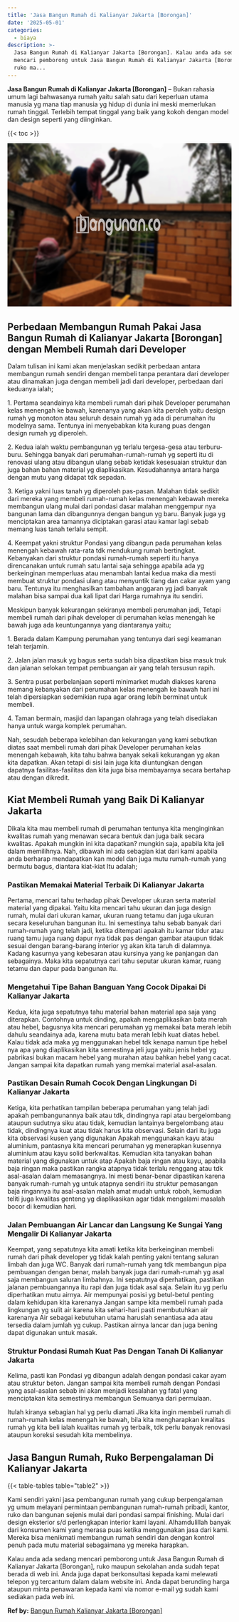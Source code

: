 ```yaml
---
title: 'Jasa Bangun Rumah di Kalianyar Jakarta [Borongan]'
date: '2025-05-01'
categories:
  - biaya
description: >-
  Jasa Bangun Rumah di Kalianyar Jakarta [Borongan]. Kalau anda ada sedang
  mencari pemborong untuk Jasa Bangun Rumah di Kalianyar Jakarta [Borongan],
  ruko ma...
---
```


**Jasa Bangun Rumah di Kalianyar Jakarta \[Borongan\]** – Bukan rahasia umum lagi bahwasanya rumah yaitu salah satu dari keperluan utama manusia yg mana tiap manusia yg hidup di dunia ini meski memerlukan rumah tinggal. Terlebih tempat tinggal yang baik yang kokoh dengan model dan design seperti yang diinginkan.

{{< toc >}}

![Jasa Bangun Rumah di Kalianyar Jakarta [Borongan]](/images/borong-bangunan-19.png)

## Perbedaan Membangun Rumah Pakai Jasa Bangun Rumah di Kalianyar Jakarta \[Borongan\] dengan Membeli Rumah dari Developer

Dalam tulisan ini kami akan menjelaskan sedikit perbedaan antara membangun rumah sendiri dengan membeli tanpa perantara dari developer atau dinamakan juga dengan membeli jadi dari developer, perbedaan dari keduanya ialah;

1\. Pertama seandainya kita membeli rumah dari pihak Developer perumahan kelas menengah ke bawah, karenanya yang akan kita peroleh yaitu design rumah yg monoton atau seluruh desain rumah yg ada di perumahan itu modelnya sama. Tentunya ini menyebabkan kita kurang puas dengan design rumah yg diperoleh.

2\. Kedua ialah waktu pembangunan yg terlalu tergesa-gesa atau terburu-buru. Sehingga banyak dari perumahan-rumah-rumah yg seperti itu di renovasi ulang atau dibangun ulang sebab ketidak kesesuaian struktur dan juga bahan bahan material yg diaplikasikan. Kesudahannya antara harga dengan mutu yang didapat tdk sepadan.

3\. Ketiga yakni luas tanah yg diperoleh pas-pasan. Malahan tidak sedikit dari mereka yang membeli rumah-rumah kelas menengah kebawah mereka membangun ulang mulai dari pondasi dasar malahan menggempur nya bangunan lama dan dibangunnya dengan bangun yg baru. Banyak juga yg menciptakan area tamannya diciptakan garasi atau kamar lagi sebab memang luas tanah terlalu sempit.

4\. Keempat yakni struktur Pondasi yang dibangun pada perumahan kelas menengah kebawah rata-rata tdk mendukung rumah bertingkat. Kebanyakan dari struktur pondasi rumah-rumah seperti itu hanya direncanakan untuk rumah satu lantai saja sehingga apabila ada yg berkeinginan memperluas atau menambah lantai kedua maka dia mesti membuat struktur pondasi ulang atau menyuntik tiang dan cakar ayam yang baru. Tentunya itu menghasilkan tambahan anggaran yg jadi banyak malahan bisa sampai dua kali lipat dari Harga rumahnya itu sendiri.

Meskipun banyak kekurangan sekiranya membeli perumahan jadi, Tetapi membeli rumah dari pihak developer di perumahan kelas menengah ke bawah juga ada keuntungannya yang diantaranya yaitu;

1\. Berada dalam Kampung perumahan yang tentunya dari segi keamanan telah terjamin.

2\. Jalan jalan masuk yg bagus serta sudah bisa dipastikan bisa masuk truk dan jalanan selokan tempat pembuangan air yang telah tersusun rapih.

3\. Sentra pusat perbelanjaan seperti minimarket mudah diakses karena memang kebanyakan dari perumahan kelas menengah ke bawah hari ini telah dipersiapkan sedemikian rupa agar orang lebih berminat untuk membeli.

4\. Taman bermain, masjid dan lapangan olahraga yang telah disediakan hanya untuk warga komplek perumahan.

Nah, sesudah beberapa kelebihan dan kekurangan yang kami sebutkan diatas saat membeli rumah dari pihak Developer perumahan kelas menengah kebawah, kita tahu bahwa banyak sekali kekurangan yg akan kita dapatkan. Akan tetapi di sisi lain juga kita diuntungkan dengan dapatnya fasilitas-fasilitas dan kita juga bisa membayarnya secara bertahap atau dengan dikredit.

## Kiat Membeli Rumah yang Baik Di Kalianyar Jakarta

Dikala kita mau membeli rumah di perumahan tentunya kita menginginkan kwalitas rumah yang menawan secara bentuk dan juga baik secara kwalitas. Apakah mungkin ini kita dapatkan? mungkin saja, apabila kita jeli dalam memilihnya. Nah, dibawah ini ada sebagian kiat dari kami apabila anda berharap mendapatkan kan model dan juga mutu rumah-rumah yang bermutu bagus, diantara kiat-kiat Itu adalah;

### Pastikan Memakai Material Terbaik Di Kalianyar Jakarta

Pertama, mencari tahu terhadap pihak Developer ukuran serta material material yang dipakai. Yaitu kita mencari tahu ukuran dan juga design rumah, mulai dari ukuran kamar, ukuran ruang tetamu dan juga ukuran secara keseluruhan bangunan itu. Ini semestinya tahu sebab banyak dari rumah-rumah yang telah jadi, ketika ditempati apakah itu kamar tidur atau ruang tamu juga ruang dapur nya tidak pas dengan gambar ataupun tidak sesuai dengan barang-barang interior yg akan kita taruh di dalamnya. Kadang kasurnya yang kebesaran atau kursinya yang ke panjangan dan sebagainya. Maka kita sepatutnya cari tahu seputar ukuran kamar, ruang tetamu dan dapur pada bangunan itu.

### Mengetahui Tipe Bahan Banguan Yang Cocok Dipakai Di Kalianyar Jakarta

Kedua, kita juga sepatutnya tahu material bahan material apa saja yang diterapkan. Contohnya untuk dinding, apakah mengaplikasikan bata merah atau hebel, bagusnya kita mencari perumahan yg memakai bata merah lebih dahulu seandainya ada, karena mutu bata merah lebih kuat diatas hebel. Kalau tidak ada maka yg menggunakan hebel tdk kenapa namun tipe hebel nya apa yang diaplikasikan kita semestinya jeli juga yaitu jenis hebel yg pabrikasi bukan macam hebel yang murahan atau bahkan hebel yang cacat. Jangan sampai kita dapatkan rumah yang memkai material asal-asalan.

### Pastikan Desain Rumah Cocok Dengan Lingkungan Di Kalianyar Jakarta

Ketiga, kita perhatikan tampilan beberapa perumahan yang telah jadi apakah pembangunannya baik atau tdk, dindingnya rapi atau bergelombang ataupun sudutnya siku atau tidak, kemudian lantainya bergelombang atau tidak, dindingnya kuat atau tidak harus kita observasi. Selain dari itu juga kita observasi kusen yang digunakan Apakah menggunakan kayu atau aluminium, pantasnya kita mencari perumahan yg menerapkan kusennya aluminium atau kayu solid berkwalitas. Kemudian kita tanyakan bahan material yang digunakan untuk atap Apakah baja ringan atau kayu, apabila baja ringan maka pastikan rangka atapnya tidak terlalu renggang atau tdk asal-asalan dalam memasangnya. Ini mesti benar-benar dipastikan karena banyak rumah-rumah yg untuk atapnya sendiri itu struktur pemasangan baja ringannya itu asal-asalan malah amat mudah untuk roboh, kemudian teliti juga kwalitas genteng yg diaplikasikan agar tidak mengalami masalah bocor di kemudian hari.

### Jalan Pembuangan Air Lancar dan Langsung Ke Sungai Yang Mengalir Di Kalianyar Jakarta

Keempat, yang sepatutnya kita amati ketika kita berkeinginan membeli rumah dari pihak developer yg tidak kalah penting yakni tentang saluran limbah dan juga WC. Banyak dari rumah-rumah yang tdk membangun pipa pembuangan dengan benar, malah banyak juga dari rumah-rumah yg asal saja membangun saluran limbahnya. Ini sepatutnya diperhatikan, pastikan jalanan pembuangannya itu rapi dan juga tidak asal saja. Selain itu yg perlu diperhatikan mutu airnya. Air mempunyai posisi yg betul-betul penting dalam kehidupan kita karenanya Jangan sampe kita membeli rumah pada lingkungan yg sulit air karena kita sehari-hari pasti membutuhkan air karenanya Air sebagai kebutuhan utama haruslah senantiasa ada atau tersedia dalam jumlah yg cukup. Pastikan airnya lancar dan juga bening dapat digunakan untuk masak.

### Struktur Pondasi Rumah Kuat Pas Dengan Tanah Di Kalianyar Jakarta

Kelima, pasti kan Pondasi yg dibangun adalah dengan pondasi cakar ayam atau struktur beton. Jangan sampai kita membeli rumah dengan Pondasi yang asal-asalan sebab ini akan menjadi kesalahan yg fatal yang menciptakan kita semestinya membangun Semuanya dari permulaan.

Itulah kiranya sebagian hal yg perlu diamati Jika kita ingin membeli rumah di rumah-rumah kelas menengah ke bawah, bila kita mengharapkan kwalitas rumah yg kita beli ialah kualitas rumah yg terbaik, tdk perlu banyak renovasi ataupun koreksi sesudah kita membelinya.

## Jasa Bangun Rumah, Ruko Berpengalaman Di Kalianyar Jakarta

{{< table-tables table="table2" >}}

Kami sendiri yakni jasa pembangunan rumah yang cukup berpengalaman yg umum melayani permintaan pembangunan rumah-rumah pribadi, kantor, ruko dan bangunan sejenis mulai dari pondasi sampai finishing. Mulai dari design eksterior s/d perlengkapan interior kami layani. Alhamdulillah banyak dari konsumen kami yang merasa puas ketika menggunakan jasa dari kami. Mereka bisa menikmati membangun rumah sendiri dan dengan kontrol penuh pada mutu material sebagaimana yg mereka harapkan.

Kalau anda ada sedang mencari pemborong untuk Jasa Bangun Rumah di Kalianyar Jakarta \[Borongan\], ruko maupun sekolahan anda sudah tepat berada di web ini. Anda juga dapat berkonsultasi kepada kami melewati telepon yg tercantum dalam dalam website ini. Anda dapat berunding harga ataupun minta penawaran kepada kami via nomor e-mail yg sudah kami sediakan pada web ini.

**Ref by:** [Bangun Rumah Kalianyar Jakarta [Borongan]](https://id.wikipedia.org/wiki/Bangun)
